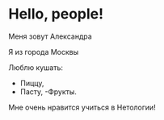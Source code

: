 # Hello, people!

Меня зовут Александра

Я из города Москвы

Люблю кушать:
- Пиццу,
- Пасту,
-Фрукты.

Мне очень нравится учиться в Нетологии!